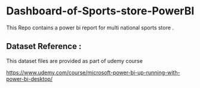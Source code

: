 # Dashboard-of-Sports-store-PowerBI
This Repo contains a power bi report for multi national sports store .

## Dataset Reference : 
This dataset files are provided as part of udemy course 

https://www.udemy.com/course/microsoft-power-bi-up-running-with-power-bi-desktop/


